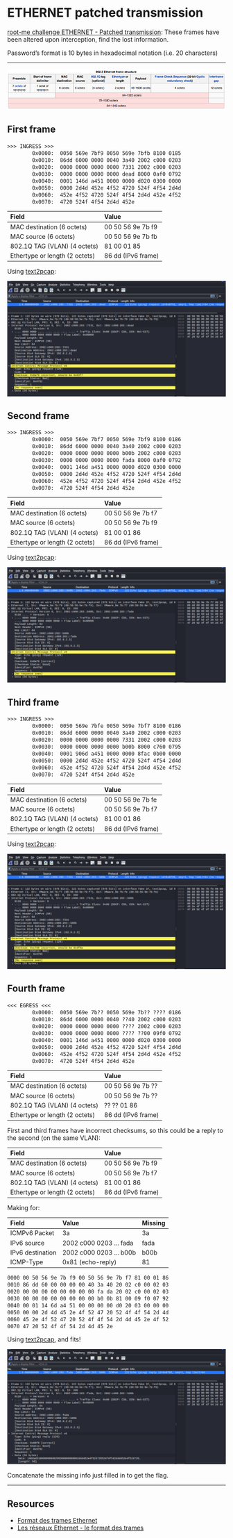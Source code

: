 # ETHERNET patched transmission

[root-me challenge ETHERNET - Patched transmission](https://www.root-me.org/en/Challenges/Network/ETHERNET-Patched-transmission): These frames have been altered upon interception, find the lost information.

Password’s format is 10 bytes in hexadecimal notation (i.e. 20 characters)

----

![Ethernet](../../_static/images/802-3.png)

## First frame

```text
>>> INGRESS >>>
        0x0000:  0050 569e 7bf9 0050 569e 7bfb 8100 0185  
        0x0010:  86dd 6000 0000 0040 3a40 2002 c000 0203  
        0x0020:  0000 0000 0000 0000 7331 2002 c000 0203  
        0x0030:  0000 0000 0000 0000 dead 8000 0af0 0792  
        0x0040:  0001 146d a451 0000 0000 d020 0300 0000  
        0x0050:  0000 2d4d 452e 4f52 4720 524f 4f54 2d4d  
        0x0060:  452e 4f52 4720 524f 4f54 2d4d 452e 4f52  
        0x0070:  4720 524f 4f54 2d4d 452e
```

| Field                          | Value              |
|:-------------------------------|:-------------------|
| MAC destination (6 octets)     | 00 50 56 9e 7b f9  |
| MAC source (6 octets)          | 00 50 56 9e 7b fb  |
| 802.1Q TAG (VLAN) (4 octets)   | 81 00 01 85        |
| Ethertype or length (2 octets) | 86 dd (IPv6 frame) |

Using [text2pcap](https://www.wireshark.org/docs/man-pages/text2pcap.html):

![Patched](../../_static/images/ethernet-patched1.png)

## Second frame

```text
>>> INGRESS >>>
        0x0000:  0050 569e 7bf7 0050 569e 7bf9 8100 0186  
        0x0010:  86dd 6000 0000 0040 3a40 2002 c000 0203  
        0x0020:  0000 0000 0000 0000 b00b 2002 c000 0203  
        0x0030:  0000 0000 0000 0000 fada 8000 0af0 0792  
        0x0040:  0001 146d a451 0000 0000 d020 0300 0000  
        0x0050:  0000 2d4d 452e 4f52 4720 524f 4f54 2d4d  
        0x0060:  452e 4f52 4720 524f 4f54 2d4d 452e 4f52  
        0x0070:  4720 524f 4f54 2d4d 452e
```

| Field                          | Value              |
|:-------------------------------|:-------------------|
| MAC destination (6 octets)     | 00 50 56 9e 7b f7  |
| MAC source (6 octets)          | 00 50 56 9e 7b f9  |
| 802.1Q TAG (VLAN) (4 octets)   | 81 00 01 86        |
| Ethertype or length (2 octets) | 86 dd (IPv6 frame) |

Using [text2pcap](https://www.wireshark.org/docs/man-pages/text2pcap.html):

![Patched2](../../_static/images/ethernet-patched2.png)

## Third frame

```text
>>> INGRESS >>>
        0x0000:  0050 569e 7bfe 0050 569e 7bf7 8100 0186  
        0x0010:  86dd 6000 0000 0040 3a40 2002 c000 0203  
        0x0020:  0000 0000 0000 0000 7331 2002 c000 0203  
        0x0030:  0000 0000 0000 0000 b00b 8000 c760 0795  
        0x0040:  0001 906d a451 0000 0000 8fac 0b00 0000  
        0x0050:  0000 2d4d 452e 4f52 4720 524f 4f54 2d4d  
        0x0060:  452e 4f52 4720 524f 4f54 2d4d 452e 4f52  
        0x0070:  4720 524f 4f54 2d4d 452e
```

| Field                          | Value              |
|:-------------------------------|:-------------------|
| MAC destination (6 octets)     | 00 50 56 9e 7b fe  |
| MAC source (6 octets)          | 00 50 56 9e 7b f7  |
| 802.1Q TAG (VLAN) (4 octets)   | 81 00 01 86        |
| Ethertype or length (2 octets) | 86 dd (IPv6 frame) |

Using [text2pcap](https://www.wireshark.org/docs/man-pages/text2pcap.html):

![Patched3](../../_static/images/ethernet-patched3.png)

## Fourth frame

```text
<<< EGRESS <<<
        0x0000:  0050 569e 7b?? 0050 569e 7b?? ???? 0186  
        0x0010:  86dd 6000 0000 0040 ??40 2002 c000 0203  
        0x0020:  0000 0000 0000 0000 ???? 2002 c000 0203  
        0x0030:  0000 0000 0000 0000 ???? ??00 09f0 0792 
        0x0040:  0001 146d a451 0000 0000 d020 0300 0000  
        0x0050:  0000 2d4d 452e 4f52 4720 524f 4f54 2d4d  
        0x0060:  452e 4f52 4720 524f 4f54 2d4d 452e 4f52  
        0x0070:  4720 524f 4f54 2d4d 452e  
```

| Field                          | Value              |
|:-------------------------------|:-------------------|
| MAC destination (6 octets)     | 00 50 56 9e 7b ??  |
| MAC source (6 octets)          | 00 50 56 9e 7b ??  |
| 802.1Q TAG (VLAN) (4 octets)   | ?? ?? 01 86        |
| Ethertype or length (2 octets) | 86 dd (IPv6 frame) |

First and third frames have incorrect checksums, so this could be a reply to the second (on the same VLAN):

| Field                          | Value              |
|:-------------------------------|:-------------------|
| MAC destination (6 octets)     | 00 50 56 9e 7b f9  |
| MAC source (6 octets)          | 00 50 56 9e 7b f7  |
| 802.1Q TAG (VLAN) (4 octets)   | 81 00 01 86        |
| Ethertype or length (2 octets) | 86 dd (IPv6 frame) |

Making for:

| Field            | Value                   | Missing |
|:-----------------|:------------------------|:--------|
| ICMPv6 Packet    | 3a                      | 3a      |
| IPv6 source      | 2002 c000 0203 ... fada | fada    |
| IPv6 destination | 2002 c000 0203 ... b00b | b00b    |
| ICMP-Type        | 0x81 (echo-reply)       | 81      |

```text
0000 00 50 56 9e 7b f9 00 50 56 9e 7b f7 81 00 01 86  
0010 86 dd 60 00 00 00 00 40 3a 40 20 02 c0 00 02 03  
0020 00 00 00 00 00 00 00 00 fa da 20 02 c0 00 02 03  
0030 00 00 00 00 00 00 00 00 b0 0b 81 00 09 f0 07 92 
0040 00 01 14 6d a4 51 00 00 00 00 d0 20 03 00 00 00  
0050 00 00 2d 4d 45 2e 4f 52 47 20 52 4f 4f 54 2d 4d  
0060 45 2e 4f 52 47 20 52 4f 4f 54 2d 4d 45 2e 4f 52  
0070 47 20 52 4f 4f 54 2d 4d 45 2e
```

Using [text2pcap](https://www.wireshark.org/docs/man-pages/text2pcap.html), and fits!

![Patched4](../../_static/images/ethernet-patched4.png)

Concatenate the missing info just filled in to get the flag.

----

## Resources

* [Format des trames Ethernet](https://repository.root-me.org/R%C3%A9seau/FR%20-%20Format%20des%20trames%20Ethernet.pdf)
* [Les réseaux Ethernet - le format des trames](https://repository.root-me.org/R%C3%A9seau/FR%20-%20Les%20r%C3%A9seaux%20Ethernet%20-%20le%20format%20des%20trames.pdf)
